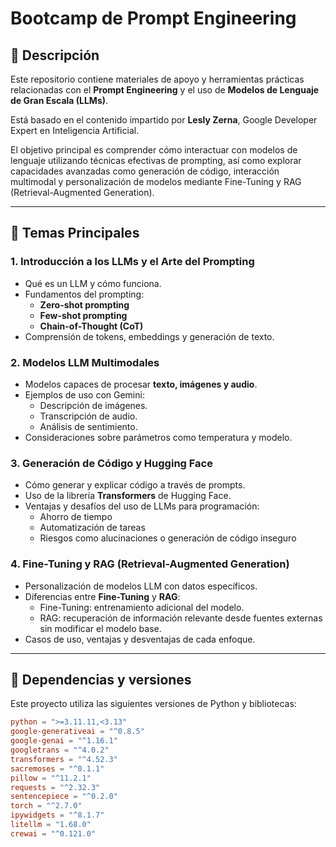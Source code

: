 # Bootcamp de Prompt Engineering

## 📘 Descripción

Este repositorio contiene materiales de apoyo y herramientas prácticas relacionadas con el **Prompt Engineering** y el uso de **Modelos de Lenguaje de Gran Escala (LLMs)**.

Está basado en el contenido impartido por **Lesly Zerna**, Google Developer Expert en Inteligencia Artificial.

El objetivo principal es comprender cómo interactuar con modelos de lenguaje utilizando técnicas efectivas de prompting, así como explorar capacidades avanzadas como generación de código, interacción multimodal y personalización de modelos mediante Fine-Tuning y RAG (Retrieval-Augmented Generation).

---

## 🧠 Temas Principales

### 1. Introducción a los LLMs y el Arte del Prompting
- Qué es un LLM y cómo funciona.
- Fundamentos del prompting:  
  - **Zero-shot prompting**
  - **Few-shot prompting**
  - **Chain-of-Thought (CoT)**
- Comprensión de tokens, embeddings y generación de texto.

### 2. Modelos LLM Multimodales
- Modelos capaces de procesar **texto, imágenes y audio**.
- Ejemplos de uso con Gemini:
  - Descripción de imágenes.
  - Transcripción de audio.
  - Análisis de sentimiento.
- Consideraciones sobre parámetros como temperatura y modelo.

### 3. Generación de Código y Hugging Face
- Cómo generar y explicar código a través de prompts.
- Uso de la librería **Transformers** de Hugging Face.
- Ventajas y desafíos del uso de LLMs para programación:
  - Ahorro de tiempo
  - Automatización de tareas
  - Riesgos como alucinaciones o generación de código inseguro

### 4. Fine-Tuning y RAG (Retrieval-Augmented Generation)
- Personalización de modelos LLM con datos específicos.
- Diferencias entre **Fine-Tuning** y **RAG**:
  - Fine-Tuning: entrenamiento adicional del modelo.
  - RAG: recuperación de información relevante desde fuentes externas sin modificar el modelo base.
- Casos de uso, ventajas y desventajas de cada enfoque.

---

## 🧰 Dependencias y versiones

Este proyecto utiliza las siguientes versiones de Python y bibliotecas:

```toml
python = ">=3.11.11,<3.13"
google-generativeai = "^0.8.5"
google-genai = "^1.16.1"
googletrans = "^4.0.2"
transformers = "^4.52.3"
sacremoses = "^0.1.1"
pillow = "^11.2.1"
requests = "^2.32.3"
sentencepiece = "^0.2.0"
torch = "^2.7.0"
ipywidgets = "^8.1.7"
litellm = "1.68.0"
crewai = "^0.121.0"